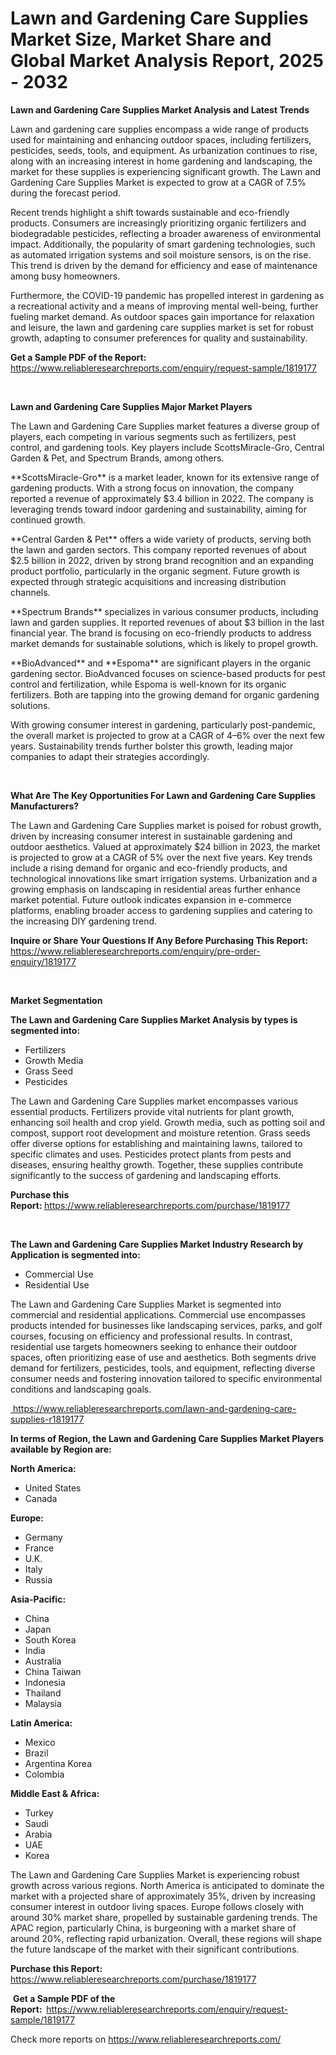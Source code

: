 <p><h1>Lawn and Gardening Care Supplies Market Size, Market Share and Global Market Analysis Report, 2025 - 2032</h1></p><p><strong>Lawn and Gardening Care Supplies Market Analysis and Latest Trends</strong></p>
<p><p>Lawn and gardening care supplies encompass a wide range of products used for maintaining and enhancing outdoor spaces, including fertilizers, pesticides, seeds, tools, and equipment. As urbanization continues to rise, along with an increasing interest in home gardening and landscaping, the market for these supplies is experiencing significant growth. The Lawn and Gardening Care Supplies Market is expected to grow at a CAGR of 7.5% during the forecast period.</p><p>Recent trends highlight a shift towards sustainable and eco-friendly products. Consumers are increasingly prioritizing organic fertilizers and biodegradable pesticides, reflecting a broader awareness of environmental impact. Additionally, the popularity of smart gardening technologies, such as automated irrigation systems and soil moisture sensors, is on the rise. This trend is driven by the demand for efficiency and ease of maintenance among busy homeowners.</p><p>Furthermore, the COVID-19 pandemic has propelled interest in gardening as a recreational activity and a means of improving mental well-being, further fueling market demand. As outdoor spaces gain importance for relaxation and leisure, the lawn and gardening care supplies market is set for robust growth, adapting to consumer preferences for quality and sustainability.</p></p>
<p><strong>Get a Sample PDF of the Report:&nbsp;</strong> <a href="https://www.reliableresearchreports.com/enquiry/request-sample/1819177?utm_campaign=2283&utm_medium=2&utm_source=Github&utm_content=ia&utm_term=30032025&utm_id=lawn-and-gardening-care-supplies">https://www.reliableresearchreports.com/enquiry/request-sample/1819177</a></p>
<p>&nbsp;</p>
<p><strong>Lawn and Gardening Care Supplies Major Market Players</strong></p>
<p><p>The Lawn and Gardening Care Supplies market features a diverse group of players, each competing in various segments such as fertilizers, pest control, and gardening tools. Key players include ScottsMiracle-Gro, Central Garden & Pet, and Spectrum Brands, among others.</p><p>**ScottsMiracle-Gro** is a market leader, known for its extensive range of gardening products. With a strong focus on innovation, the company reported a revenue of approximately $3.4 billion in 2022. The company is leveraging trends toward indoor gardening and sustainability, aiming for continued growth.</p><p>**Central Garden & Pet** offers a wide variety of products, serving both the lawn and garden sectors. This company reported revenues of about $2.5 billion in 2022, driven by strong brand recognition and an expanding product portfolio, particularly in the organic segment. Future growth is expected through strategic acquisitions and increasing distribution channels.</p><p>**Spectrum Brands** specializes in various consumer products, including lawn and garden supplies. It reported revenues of about $3 billion in the last financial year. The brand is focusing on eco-friendly products to address market demands for sustainable solutions, which is likely to propel growth.</p><p>**BioAdvanced** and **Espoma** are significant players in the organic gardening sector. BioAdvanced focuses on science-based products for pest control and fertilization, while Espoma is well-known for its organic fertilizers. Both are tapping into the growing demand for organic gardening solutions.</p><p>With growing consumer interest in gardening, particularly post-pandemic, the overall market is projected to grow at a CAGR of 4–6% over the next few years. Sustainability trends further bolster this growth, leading major companies to adapt their strategies accordingly.</p></p>
<p>&nbsp;</p>
<p><strong>What Are The Key Opportunities For Lawn and Gardening Care Supplies Manufacturers?</strong></p>
<p><p>The Lawn and Gardening Care Supplies market is poised for robust growth, driven by increasing consumer interest in sustainable gardening and outdoor aesthetics. Valued at approximately $24 billion in 2023, the market is projected to grow at a CAGR of 5% over the next five years. Key trends include a rising demand for organic and eco-friendly products, and technological innovations like smart irrigation systems. Urbanization and a growing emphasis on landscaping in residential areas further enhance market potential. Future outlook indicates expansion in e-commerce platforms, enabling broader access to gardening supplies and catering to the increasing DIY gardening trend.</p></p>
<p><strong>Inquire or Share Your Questions If Any Before Purchasing This Report:</strong> <a href="https://www.reliableresearchreports.com/enquiry/pre-order-enquiry/1819177?utm_campaign=2283&utm_medium=2&utm_source=Github&utm_content=ia&utm_term=30032025&utm_id=lawn-and-gardening-care-supplies">https://www.reliableresearchreports.com/enquiry/pre-order-enquiry/1819177</a></p>
<p>&nbsp;</p>
<p><strong>Market Segmentation</strong></p>
<p><strong>The Lawn and Gardening Care Supplies Market Analysis by types is segmented into:</strong></p>
<p><ul><li>Fertilizers</li><li>Growth Media</li><li>Grass Seed</li><li>Pesticides</li></ul></p>
<p><p>The Lawn and Gardening Care Supplies market encompasses various essential products. Fertilizers provide vital nutrients for plant growth, enhancing soil health and crop yield. Growth media, such as potting soil and compost, support root development and moisture retention. Grass seeds offer diverse options for establishing and maintaining lawns, tailored to specific climates and uses. Pesticides protect plants from pests and diseases, ensuring healthy growth. Together, these supplies contribute significantly to the success of gardening and landscaping efforts.</p></p>
<p><strong>Purchase this Report:&nbsp;</strong><a href="https://www.reliableresearchreports.com/purchase/1819177?utm_campaign=2283&utm_medium=2&utm_source=Github&utm_content=ia&utm_term=30032025&utm_id=lawn-and-gardening-care-supplies">https://www.reliableresearchreports.com/purchase/1819177</a></p>
<p>&nbsp;</p>
<p><strong>The Lawn and Gardening Care Supplies Market Industry Research by Application is segmented into:</strong></p>
<p><ul><li>Commercial Use</li><li>Residential Use</li></ul></p>
<p><p>The Lawn and Gardening Care Supplies Market is segmented into commercial and residential applications. Commercial use encompasses products intended for businesses like landscaping services, parks, and golf courses, focusing on efficiency and professional results. In contrast, residential use targets homeowners seeking to enhance their outdoor spaces, often prioritizing ease of use and aesthetics. Both segments drive demand for fertilizers, pesticides, tools, and equipment, reflecting diverse consumer needs and fostering innovation tailored to specific environmental conditions and landscaping goals.</p></p>
<p><a href="https://www.reliableresearchreports.com/lawn-and-gardening-care-supplies-r1819177?utm_campaign=2283&utm_medium=2&utm_source=Github&utm_content=ia&utm_term=30032025&utm_id=lawn-and-gardening-care-supplies">&nbsp;https://www.reliableresearchreports.com/lawn-and-gardening-care-supplies-r1819177</a></p>
<p><strong>In terms of Region, the Lawn and Gardening Care Supplies Market Players available by Region are:</strong></p>
<p>
    <p> <strong> North America: </strong>
        <ul>
            <li>United States</li>
            <li>Canada</li>
        </ul>
        </p> 
    <p> <strong> Europe: </strong>
        <ul>
            <li>Germany</li>
            <li>France</li>
            <li>U.K.</li>
            <li>Italy</li>
            <li>Russia</li>
        </ul>
        </p> 
    <p> <strong> Asia-Pacific: </strong>
        <ul>
            <li>China</li>
            <li>Japan</li>
            <li>South Korea</li>
            <li>India</li>
            <li>Australia</li>
            <li>China Taiwan</li>
            <li>Indonesia</li>
            <li>Thailand</li>
            <li>Malaysia</li>
        </ul>
        </p> 
    <p> <strong> Latin America: </strong>
        <ul>
            <li>Mexico</li>
            <li>Brazil</li>
            <li>Argentina Korea</li>
            <li>Colombia</li>
        </ul>
        </p> 
    <p> <strong> Middle East & Africa: </strong>
        <ul>
            <li>Turkey</li>
            <li>Saudi</li>
            <li>Arabia</li>
            <li>UAE</li>
            <li>Korea</li>
        </ul>
    </p>
    </p>
<p><p>The Lawn and Gardening Care Supplies Market is experiencing robust growth across various regions. North America is anticipated to dominate the market with a projected share of approximately 35%, driven by increasing consumer interest in outdoor living spaces. Europe follows closely with around 30% market share, propelled by sustainable gardening trends. The APAC region, particularly China, is burgeoning with a market share of around 20%, reflecting rapid urbanization. Overall, these regions will shape the future landscape of the market with their significant contributions.</p></p>
<p><strong>Purchase this Report: </strong><a href="https://www.reliableresearchreports.com/purchase/1819177?utm_campaign=2283&utm_medium=2&utm_source=Github&utm_content=ia&utm_term=30032025&utm_id=lawn-and-gardening-care-supplies">https://www.reliableresearchreports.com/purchase/1819177</a></p>
<p>&nbsp;<strong>Get a Sample PDF of the Report:&nbsp;&nbsp;</strong><a href="https://www.reliableresearchreports.com/enquiry/request-sample/1819177?utm_campaign=2283&utm_medium=2&utm_source=Github&utm_content=ia&utm_term=30032025&utm_id=lawn-and-gardening-care-supplies">https://www.reliableresearchreports.com/enquiry/request-sample/1819177</a></p>
<p><strong></strong></p>
<p>Check more reports on <a href="https://www.reliableresearchreports.com/?utm_campaign=2283&utm_medium=2&utm_source=Github&utm_content=ia&utm_term=30032025&utm_id=lawn-and-gardening-care-supplies">https://www.reliableresearchreports.com/</a></p>